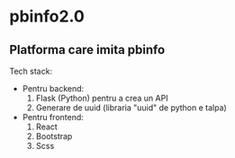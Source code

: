 # pbinfo2.0
Platforma care imita pbinfo
---
Tech stack:
* Pentru backend:
    1. Flask (Python) pentru a crea un API
    2. Generare de uuid (libraria "uuid" de python e talpa)
* Pentru frontend:
    1. React
    2. Bootstrap
    3. Scss